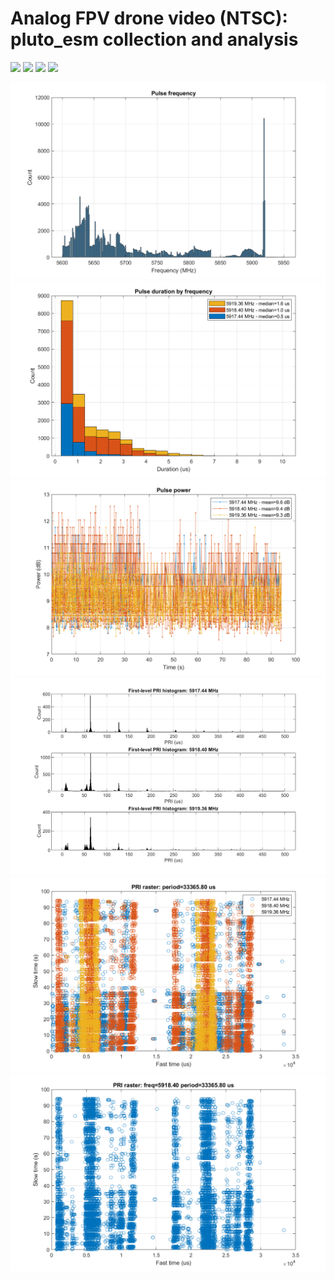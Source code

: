 # Analog FPV drone video (NTSC): pluto_esm collection and analysis
<img src="https://github.com/user-attachments/assets/71724dc5-f3eb-4f7b-ba00-46dd7bb825bc" width=20%>
<!--img src="https://github.com/user-attachments/assets/ec2f298d-cba2-460a-bca2-253baa05be3f" width=20%-->
<img src="https://github.com/user-attachments/assets/6173134b-550b-4f20-bed6-bb3213df2b7f" width=20%>
<img src="https://github.com/user-attachments/assets/0ff5af5a-fadf-48ee-a5e9-540346ccfb84" width=20%>
<img src="https://github.com/user-attachments/assets/5ea475b8-3a45-4a3c-bedc-c3a291278b7d" width=20%>

![image](./analysis-20250118-143522-5917-20mW-10ms_fig_1.png)
![image](./analysis-20250118-143522-5917-20mW-10ms_fig_2.png)
![image](./analysis-20250118-143522-5917-20mW-10ms_fig_3.png)
![image](./analysis-20250118-143522-5917-20mW-10ms_fig_5.png)
![image](./analysis-20250118-143522-5917-20mW-10ms_fig_10.png)
![image](./analysis-20250118-143522-5917-20mW-10ms_fig_11.png)
